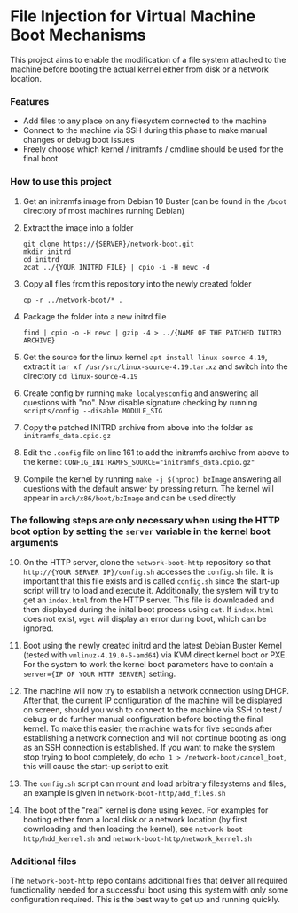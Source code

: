 # File Injection for Virtual Machine Boot Mechanisms

This project aims to enable the modification of a file system attached to the machine before booting the actual kernel either from disk or a network location.

### Features
- Add files to any place on any filesystem connected to the machine
- Connect to the machine via SSH during this phase to make manual changes or debug boot issues
- Freely choose which kernel / initramfs / cmdline should be used for the final boot

### How to use this project
1. Get an initramfs image from Debian 10 Buster (can be found in the ```/boot``` directory of most machines running Debian)

2. Extract the image into a folder
	```
	git clone https://{SERVER}/network-boot.git
	mkdir initrd
	cd initrd
	zcat ../{YOUR INITRD FILE} | cpio -i -H newc -d
	```

3. Copy all files from this repository into the newly created folder
	```
	cp -r ../network-boot/* .
	```

4. Package the folder into a new initrd file
	```
	find | cpio -o -H newc | gzip -4 > ../{NAME OF THE PATCHED INITRD ARCHIVE}
	```
5. Get the source for the linux kernel ```apt install linux-source-4.19```, extract it ```tar xf /usr/src/linux-source-4.19.tar.xz``` and switch into the directory ```cd linux-source-4.19```
6. Create config by running ```make localyesconfig``` and answering all questions with "no". Now disable signature checking by running ```scripts/config --disable MODULE_SIG```
7. Copy the patched INITRD archive from above into the folder as ```initramfs_data.cpio.gz```
8. Edit the ```.config``` file on line 161 to add the initramfs archive from above to the kernel: ```CONFIG_INITRAMFS_SOURCE="initramfs_data.cpio.gz"```
9. Compile the kernel by running ```make -j $(nproc) bzImage``` answering all questions with the default answer by pressing return. The kernel will appear in ```arch/x86/boot/bzImage``` and can be used directly

### The following steps are only necessary when using the HTTP boot option by setting the ```server``` variable in the kernel boot arguments

10. On the HTTP server, clone the ```network-boot-http``` repository so that ```http://{YOUR SERVER IP}/config.sh``` accesses the ```config.sh``` file. It is important that this file exists and is called ```config.sh``` since the start-up script will try to load and execute it. Additionally, the system will try to get an ```index.html``` from the HTTP server. This file is downloaded and then displayed during the inital boot process using ```cat```. If ```index.html``` does not exist, ```wget``` will display an error during boot, which can be ignored.

11. Boot using the newly created initrd and the latest Debian Buster Kernel (tested with ```vmlinuz-4.19.0-5-amd64```) via KVM direct kernel boot or PXE. For the system to work the kernel boot parameters have to contain a ```server={IP OF YOUR HTTP SERVER}``` setting.

12. The machine will now try to establish a network connection using DHCP. After that, the current IP configuration of the machine will be displayed on screen, should you wish to connect to the machine via SSH to test / debug or do further manual configuration before booting the final kernel. To make this easier, the machine waits for five seconds after establishing a network connection and will not continue booting as long as an SSH connection is established. If you want to make the system stop trying to boot completely, do ```echo 1 > /network-boot/cancel_boot```, this will cause the start-up script to exit.

13. The ```config.sh``` script can mount and load arbitrary filesystems and files, an example is given in ```network-boot-http/add_files.sh```
14. The boot of the "real" kernel is done using kexec. For examples for booting either from a local disk or a network location (by first downloading and then loading the kernel), see ```network-boot-http/hdd_kernel.sh``` and ```network-boot-http/network_kernel.sh```

### Additional files
The ```network-boot-http``` repo contains additional files that deliver all required functionality needed for a successful boot using this system with only some configuration required. This is the best way to get up and running quickly.